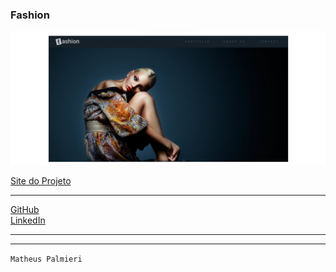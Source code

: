 ### Fashion

<img src="image/imagem.png">

<a href="https://fashion-mathueuspalmieri.netlify.app/" target="_blank">Site do Projeto</a>

---
<a href="https://github.com/MatheusPalmieri" target="_blank">GitHub</a>
<br>
<a href="https://www.linkedin.com/in/matheusandrepalmieri/" target="_blank">LinkedIn</a>

---
***

`Matheus Palmieri`
